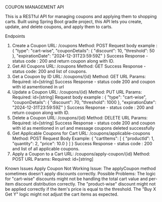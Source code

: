 COUPON MANAGEMENT API

This is a RESTful API for managing coupons and applying them to shopping carts. Built using Spring Boot gradle project, this API lets you create, update, and delete coupons, and apply them to carts.

Endpoints
1. Create a Coupon
    URL: /coupons
    Method: POST
    Request body example : 
      {
        "type": "cart-wise",
        "couponDetails": {
           "discount": 10,
           "threshold": 50
         },
        "expirationDate": "2024-12-31T23:59:59Z"
      }
    Success Response - status code : 200 and return coupon along with ID.
2.  Get All Coupons
      URL: /coupons
      Method: GET
      Success Response - status code: 200 and list of coupons.
3. Get a Coupon by ID
    URL: /coupons/{id}
    Method: GET
    URL Params:
    Required: id=[string]
    Success Response - status code 200 and coupon with id asmentioned in url
4. Update a Coupon
    URL: /coupons/{id}
    Method: PUT
    URL Params:
    Required: id=[string]
   Request body example : 
      {
        "type": "cart-wise",
        "couponDetails": {
           "discount": 70,
           "threshold": 1000
         },
        "expirationDate": "2024-12-31T23:59:59Z"
      }
    Success Response - status code : 200 and return coupon along with ID.
5. Delete a Coupon
   URL: /coupons/{id}
    Method: DELETE
    URL Params:
    Required: id=[string]
    Success Response - status code 200 and coupon with id as mentioned in url and message coupons deleted successfully
6. Get Applicable Coupons for Cart
     URL: /coupons/applicable-coupons
     Method: POST
     Request Body Example:
     {
        "cartItems": [
        {
            "productId": 1,
            "quantity": 2,
            "price": 10.0
          }
        ]
      }
   Success Response - status code : 200 and list of all applicable coupons.
7. Apply a Coupon to a Cart
     URL: /coupons/apply-coupon/{id}
     Method: POST
     URL Params:
     Required: id=[string]

Known Issues
  Apply Coupon Not Working
  Issue: The applyCoupon method sometimes doesn't apply discounts correctly.
  Possible Problems:
    The logic for "cart-wise" discounts might not be handling the total cart value and per-item discount distribution correctly.
    The "product-wise" discount might not be applied correctly if the item's price is equal to the threshold.
    The "Buy X Get Y" logic might not adjust the cart items as expected.
